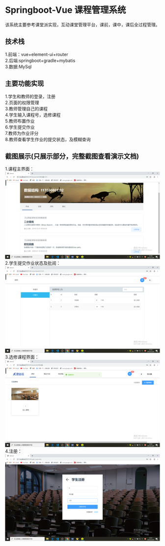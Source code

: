 # Springboot-Vue 课程管理系统

  该系统主要参考课堂派实现，互动课堂管理平台，课前，课中，课后全过程管理。
## 技术栈<br>

  1.前端：vue+element-ui+router<br>
  2.后端:springboot+gradle+mybatis<br>
  3.数据:MySql<br>

## 主要功能实现

  1.学生和教师的登录，注册<br>
  2.页面的权限管理<br>
  3.教师管理自己的课程<br>
  4.学生输入课程号，选修课程<br>
  5.教师布置作业<br>
  6.学生提交作业<br>
  7.教师为作业评分<br>
  8.教师查看学生作业的提交状态，及模糊查询<br>

## 截图展示(只展示部分，完整截图查看演示文档)
  1.课程主界面：<br>
![image](https://github.com/BaoGuoSen/Springboot-Vue/blob/master/imgs/class.png)<br>
  2.学生提交作业状态及批阅：<br>
![image](https://github.com/BaoGuoSen/Springboot-Vue/blob/master/imgs/classmates.png)  <br>
  3.选修课程界面：<br>
![image](https://github.com/BaoGuoSen/Springboot-Vue/blob/master/imgs/index.png)<br>
  4.注册：<br>
![image](https://github.com/BaoGuoSen/Springboot-Vue/blob/master/imgs/logon.png)<br>
